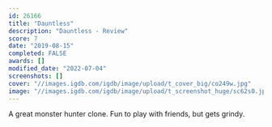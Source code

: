 ```yaml
---
id: 26166
title: "Dauntless"
description: "Dauntless - Review"
score: 7
date: "2019-08-15"
completed: FALSE
awards: []
modified_date: "2022-07-04"
screenshots: []
cover: "//images.igdb.com/igdb/image/upload/t_cover_big/co249w.jpg"
image: "//images.igdb.com/igdb/image/upload/t_screenshot_huge/sc62s0.jpg"
---
```

A great monster hunter clone. Fun to play with friends, but gets grindy.